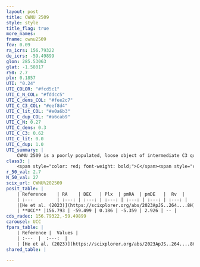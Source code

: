 ```yaml
---
layout: post
title: CWNU 2509
style: style
title_flag: true
more_names: 
fname: cwnu2509
fov: 0.09
ra_icrs: 156.79322
de_icrs: -59.49899
glon: 285.53063
glat: -1.58017
r50: 2.7
plx: 0.1857
UTI: "0.24"
UTI_COLOR: "#fcd5c1"
UTI_C_N_COL: "#fddcc5"
UTI_C_dens_COL: "#fee2c7"
UTI_C_C3_COL: "#eef8d4"
UTI_C_lit_COL: "#e0a6b3"
UTI_C_dup_COL: "#a6cab9"
UTI_C_N: 0.27
UTI_C_dens: 0.3
UTI_C_C3: 0.62
UTI_C_lit: 0.0
UTI_C_dup: 1.0
UTI_summary: |
    CWNU 2509 is a poorly populated, loose object of intermediate C3 quality. It was recently reported in the literature.
class3: |
    <span style="color: red; font-weight: bold;">C</span><span style="color: green; font-weight: bold;">A</span>
r_50_val: 2.7
N_50_val: 27
scix_url: CWNU%202509
posit_table: |
    | Reference    | RA    | DEC   | Plx  | pmRA  | pmDE   |  Rv  |
    | :---         | :---: | :---: | :---: | :---: | :---: | :---: |
    |[He et al. (2023)](https://scixplorer.org/abs/2023ApJS..264....8H) | 156.812 | -59.493 | 0.2 | -5.364 | 2.923 | -- |
    | **UCC** |156.793 | -59.499 | 0.186 | -5.359 | 2.926 | -- | 
cds_radec: 156.79322,-59.49899
carousel: UCC
fpars_table: |
    | Reference |  Values |
    | :---  |  :---:  |
    | [He et al. (2023)](https://scixplorer.org/abs/2023ApJS..264....8H) | `A0=3.05, m-M=14.1, logAge=6.45` |
shared_table: |
    
---
```


